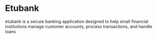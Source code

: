 # Etubank
etubank is a secure banking application designed to help small financial institutions manage customer accounts, process transactions, and handle loans
